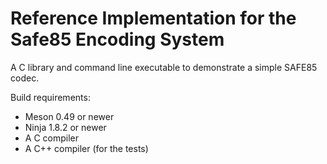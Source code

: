Reference Implementation for the Safe85 Encoding System
=======================================================

A C library and command line executable to demonstrate a simple SAFE85 codec.

Build requirements:

  * Meson 0.49 or newer
  * Ninja 1.8.2 or newer
  * A C compiler
  * A C++ compiler (for the tests)
